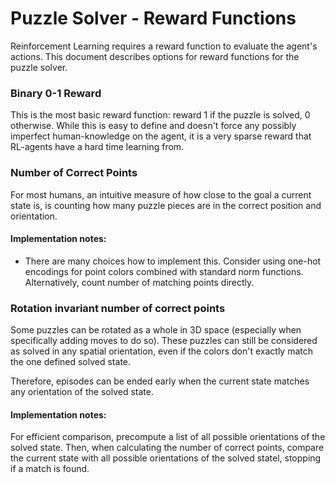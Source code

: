 # Puzzle Solver - Reward Functions
Reinforcement Learning requires a reward function to evaluate the agent's actions. This document describes options for reward functions for the puzzle solver.

### Binary 0-1 Reward
This is the most basic reward function: reward 1 if the puzzle is solved, 0 otherwise. While this is easy to define and doesn't force any possibly imperfect human-knowledge on the agent, it is a very sparse reward that RL-agents have a hard time learning from.

### Number of Correct Points
For most humans, an intuitive measure of how close to the goal a current state is, is counting how many puzzle pieces are in the correct position and orientation.

#### Implementation notes:
- There are many choices how to implement this. Consider using one-hot encodings for point colors combined with standard norm functions. Alternatively, count number of matching points directly.

### Rotation invariant number of correct points
Some puzzles can be rotated as a whole in 3D space (especially when specifically adding moves to do so). These puzzles can still be considered as solved in any spatial orientation, even if the colors don't exactly match the one defined solved state.

Therefore, episodes can be ended early when the current state matches any orientation of the solved state.

#### Implementation notes:
For efficient comparison, precompute a list of all possible orientations of the solved state. Then, when calculating the number of correct points, compare the current state with all possible orientations of the solved statel, stopping if a match is found.
